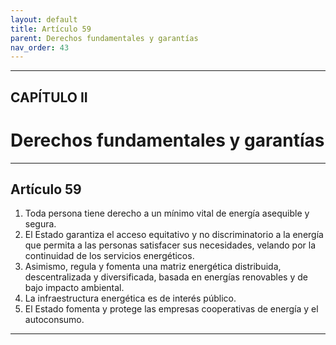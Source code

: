 ```yaml
---
layout: default
title: Artículo 59
parent: Derechos fundamentales y garantías
nav_order: 43
---
```


---

## CAPÍTULO II
# Derechos fundamentales y garantías

---

## Artículo 59

1. Toda persona tiene derecho a un mínimo vital de energía asequible y segura.
2. El Estado garantiza el acceso equitativo y no discriminatorio a la energía que permita a las personas satisfacer sus necesidades, velando por la continuidad de los servicios energéticos.
3. Asimismo, regula y fomenta una matriz energética distribuida, descentralizada y diversificada, basada en energías renovables y de bajo impacto ambiental.
4. La infraestructura energética es de interés público.
5. El Estado fomenta y protege las empresas cooperativas de energía y el autoconsumo.

---
